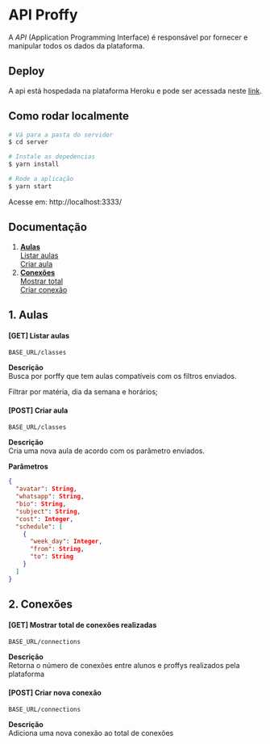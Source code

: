 # API Proffy

A *API* (Application Programming Interface) é responsável por fornecer e manipular todos os dados da plataforma. 
## Deploy

A api está hospedada na plataforma Heroku e pode ser acessada neste [link](https://erickcreis-proffy.herokuapp.com/).

## Como rodar localmente

```bash
# Vá para a pasta do servidor
$ cd server

# Instale as depedencias
$ yarn install

# Rode a aplicação
$ yarn start
```
Acesse em: http://localhost:3333/

## Documentação

1. **[Aulas](#1-aulas)**\
[Listar aulas](#get-listar-aulas)\
[Criar aula](#post-criar-aula)
2. **[Conexões](#2-conexões)**\
[Mostrar total](#get-mostrar-total-de-conexões-realizadas)\
[Criar conexão](#post-criar-nova-conexão)

## 1. Aulas

#### [GET] Listar aulas

`BASE_URL/classes`

**Descrição**\
Busca por porffy que tem aulas compatíveis com os filtros enviados.

Filtrar por matéria, dia da semana e horários;

#### [POST] Criar aula

`BASE_URL/classes`

**Descrição**\
Cria uma nova aula de acordo com os parâmetro enviados.

**Parâmetros**

```json
{
  "avatar": String,
  "whatsapp": String,
  "bio": String,
  "subject": String,
  "cost": Integer,
  "schedule": [
    {
      "week_day": Integer,
      "from": String,
      "to": String
    }
  ]
}
```

## 2. Conexões

#### [GET] Mostrar total de conexões realizadas

`BASE_URL/connections`

**Descrição**\
Retorna o número de conexões entre alunos e proffys realizados pela plataforma


#### [POST] Criar nova conexão

`BASE_URL/connections`

**Descrição**\
Adiciona uma nova conexão ao total de conexões